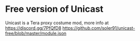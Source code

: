 # Free version of Unicast
Unicast is a Tera proxy costume mod, more info at https://discord.gg/7PfQfD8
https://github.com/soler91/unicast-free/blob/master/module.json
